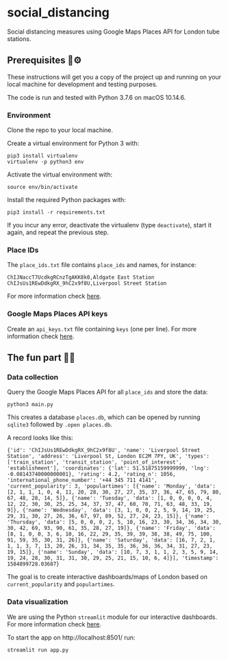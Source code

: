 # social_distancing
Social distancing measures using Google Maps Places API for London tube stations.

## Prerequisites 🔧⚙️

These instructions will get you a copy of the project up and running on your local machine for development and testing purposes.

The code is run and tested with Python 3.7.6 on macOS 10.14.6.

### Environment

Clone the repo to your local machine.

Create a virtual environment for Python 3 with:

    pip3 install virtualenv
    virtualenv -p python3 env

Activate the virtual environment with:

    source env/bin/activate

Install the required Python packages with:

    pip3 install -r requirements.txt

If you incur any error, deactivate the virtualenv (type `deactivate`), start it again, and repeat the previous step.

### Place IDs

The `place_ids.txt` file contains `place_ids` and names, for instance:

    ChIJNaccT7UcdkgRCnzTgAKK8k0,Aldgate East Station
    ChIJsUs1REwDdkgRX_9hC2x9f8U,Liverpool Street Station

For more information check [here](https://developers.google.com/places/web-service/place-id).

### Google Maps Places API keys

Create an `api_keys.txt` file containing `keys` (one per line).
For more information check [here](https://developers.google.com/places/web-service/get-api-key).

## The fun part 🎉🚀

### Data collection

Query the Google Maps Places API for all `place_ids` and store the data:

    python3 main.py

This creates a database `places.db`, which can be opened by running `sqlite3` followed by `.open places.db`.

A record looks like this:

    {'id': 'ChIJsUs1REwDdkgRX_9hC2x9f8U', 'name': 'Liverpool Street Station', 'address': 'Liverpool St, London EC2M 7PY, UK', 'types': ['train_station', 'transit_station', 'point_of_interest', 'establishment'], 'coordinates': {'lat': 51.51875159999999, 'lng': -0.08143740000000001}, 'rating': 4.2, 'rating_n': 1056, 'international_phone_number': '+44 345 711 4141', 'current_popularity': 3, 'populartimes': [{'name': 'Monday', 'data': [2, 1, 1, 1, 0, 4, 11, 20, 28, 30, 27, 27, 35, 37, 36, 47, 65, 79, 80, 67, 48, 28, 14, 5]}, {'name': 'Tuesday', 'data': [1, 0, 0, 0, 0, 4, 12, 22, 30, 30, 25, 25, 34, 37, 37, 47, 60, 70, 71, 63, 48, 33, 19, 9]}, {'name': 'Wednesday', 'data': [3, 1, 0, 0, 2, 5, 9, 14, 19, 25, 29, 31, 30, 27, 26, 36, 67, 97, 89, 52, 27, 24, 23, 15]}, {'name': 'Thursday', 'data': [5, 0, 0, 0, 2, 5, 10, 16, 23, 30, 34, 36, 34, 30, 30, 42, 69, 93, 90, 61, 35, 28, 27, 19]}, {'name': 'Friday', 'data': [8, 1, 0, 0, 3, 6, 10, 16, 22, 29, 35, 39, 39, 38, 38, 49, 75, 100, 91, 59, 35, 30, 31, 26]}, {'name': 'Saturday', 'data': [16, 7, 2, 1, 1, 1, 3, 7, 13, 20, 26, 31, 34, 35, 35, 36, 36, 36, 34, 31, 27, 23, 19, 15]}, {'name': 'Sunday', 'data': [10, 7, 3, 1, 1, 2, 3, 5, 9, 14, 19, 24, 28, 30, 31, 31, 30, 29, 25, 21, 15, 10, 6, 4]}], 'timestamp': 1584899728.03687}
    
The goal is to create interactive dashboards/maps of London based on `current_popularity` and `populartimes`.

### Data visualization

We are using the Python `streamlit` module for our interactive dashboards.
For more information check [here](https://docs.streamlit.io/).

To start the app on http://localhost:8501/ run:

    streamlit run app.py
